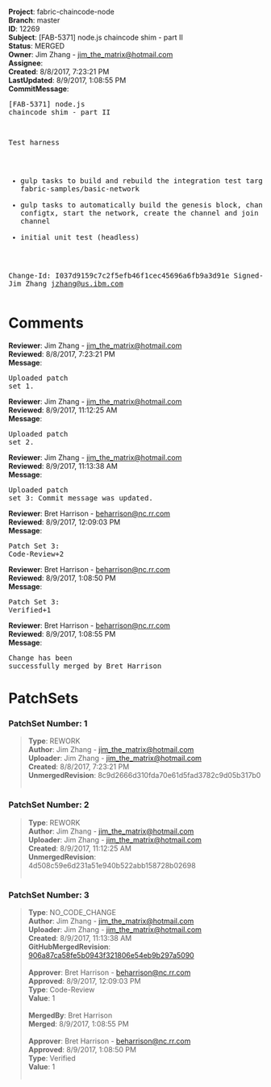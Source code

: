 <strong>Project</strong>: fabric-chaincode-node<br><strong>Branch</strong>: master<br><strong>ID</strong>: 12269<br><strong>Subject</strong>: [FAB-5371] node.js chaincode shim - part II<br><strong>Status</strong>: MERGED<br><strong>Owner</strong>: Jim Zhang - jim_the_matrix@hotmail.com<br><strong>Assignee</strong>:<br><strong>Created</strong>: 8/8/2017, 7:23:21 PM<br><strong>LastUpdated</strong>: 8/9/2017, 1:08:55 PM<br><strong>CommitMessage</strong>:<br><pre>[FAB-5371] node.js chaincode shim - part II

Test harness
- gulp tasks to build and rebuild the integration test
  target based on fabric-samples/basic-network
- gulp tasks to automatically build the genesis block,
  channel configtx, start the network, create the channel
  and join the peer to the channel
- initial unit test (headless)

Change-Id: I037d9159c7c2f5efb46f1cec45696a6fb9a3d91e
Signed-off-by: Jim Zhang <jzhang@us.ibm.com>
</pre><h1>Comments</h1><strong>Reviewer</strong>: Jim Zhang - jim_the_matrix@hotmail.com<br><strong>Reviewed</strong>: 8/8/2017, 7:23:21 PM<br><strong>Message</strong>: <pre>Uploaded patch set 1.</pre><strong>Reviewer</strong>: Jim Zhang - jim_the_matrix@hotmail.com<br><strong>Reviewed</strong>: 8/9/2017, 11:12:25 AM<br><strong>Message</strong>: <pre>Uploaded patch set 2.</pre><strong>Reviewer</strong>: Jim Zhang - jim_the_matrix@hotmail.com<br><strong>Reviewed</strong>: 8/9/2017, 11:13:38 AM<br><strong>Message</strong>: <pre>Uploaded patch set 3: Commit message was updated.</pre><strong>Reviewer</strong>: Bret Harrison - beharrison@nc.rr.com<br><strong>Reviewed</strong>: 8/9/2017, 12:09:03 PM<br><strong>Message</strong>: <pre>Patch Set 3: Code-Review+2</pre><strong>Reviewer</strong>: Bret Harrison - beharrison@nc.rr.com<br><strong>Reviewed</strong>: 8/9/2017, 1:08:50 PM<br><strong>Message</strong>: <pre>Patch Set 3: Verified+1</pre><strong>Reviewer</strong>: Bret Harrison - beharrison@nc.rr.com<br><strong>Reviewed</strong>: 8/9/2017, 1:08:55 PM<br><strong>Message</strong>: <pre>Change has been successfully merged by Bret Harrison</pre><h1>PatchSets</h1><h3>PatchSet Number: 1</h3><blockquote><strong>Type</strong>: REWORK<br><strong>Author</strong>: Jim Zhang - jim_the_matrix@hotmail.com<br><strong>Uploader</strong>: Jim Zhang - jim_the_matrix@hotmail.com<br><strong>Created</strong>: 8/8/2017, 7:23:21 PM<br><strong>UnmergedRevision</strong>: 8c9d2666d310fda70e61d5fad3782c9d05b317b0<br><br></blockquote><h3>PatchSet Number: 2</h3><blockquote><strong>Type</strong>: REWORK<br><strong>Author</strong>: Jim Zhang - jim_the_matrix@hotmail.com<br><strong>Uploader</strong>: Jim Zhang - jim_the_matrix@hotmail.com<br><strong>Created</strong>: 8/9/2017, 11:12:25 AM<br><strong>UnmergedRevision</strong>: 4d508c59e6d231a51e940b522abb158728b02698<br><br></blockquote><h3>PatchSet Number: 3</h3><blockquote><strong>Type</strong>: NO_CODE_CHANGE<br><strong>Author</strong>: Jim Zhang - jim_the_matrix@hotmail.com<br><strong>Uploader</strong>: Jim Zhang - jim_the_matrix@hotmail.com<br><strong>Created</strong>: 8/9/2017, 11:13:38 AM<br><strong>GitHubMergedRevision</strong>: [906a87ca58fe5b0943f321806e54eb9b297a5090](https://github.com/hyperledger/fabric-chaincode-node/commit/906a87ca58fe5b0943f321806e54eb9b297a5090)<br><br><strong>Approver</strong>: Bret Harrison - beharrison@nc.rr.com<br><strong>Approved</strong>: 8/9/2017, 12:09:03 PM<br><strong>Type</strong>: Code-Review<br><strong>Value</strong>: 1<br><br><strong>MergedBy</strong>: Bret Harrison<br><strong>Merged</strong>: 8/9/2017, 1:08:55 PM<br><br><strong>Approver</strong>: Bret Harrison - beharrison@nc.rr.com<br><strong>Approved</strong>: 8/9/2017, 1:08:50 PM<br><strong>Type</strong>: Verified<br><strong>Value</strong>: 1<br><br></blockquote>